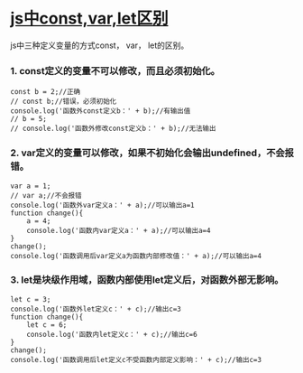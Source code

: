 # [js中const,var,let区别](https://www.cnblogs.com/ksl666/p/5944718.html)

js中三种定义变量的方式const， var， let的区别。

### 1. const定义的变量不可以修改，而且必须初始化。
```
const b = 2;//正确
// const b;//错误，必须初始化 
console.log('函数外const定义b：' + b);//有输出值
// b = 5;
// console.log('函数外修改const定义b：' + b);//无法输出 
```

### 2. var定义的变量可以修改，如果不初始化会输出undefined，不会报错。
```
var a = 1;
// var a;//不会报错
console.log('函数外var定义a：' + a);//可以输出a=1
function change(){
    a = 4;
    console.log('函数内var定义a：' + a);//可以输出a=4
} 
change();
console.log('函数调用后var定义a为函数内部修改值：' + a);//可以输出a=4
```

### 3. let是块级作用域，函数内部使用let定义后，对函数外部无影响。
```
let c = 3;
console.log('函数外let定义c：' + c);//输出c=3
function change(){
    let c = 6;
    console.log('函数内let定义c：' + c);//输出c=6
} 
change();
console.log('函数调用后let定义c不受函数内部定义影响：' + c);//输出c=3
```
